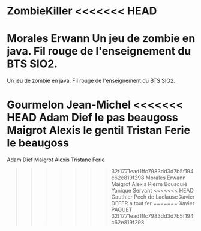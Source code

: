 ZombieKiller
<<<<<<< HEAD
============
Morales Erwann
Un jeu de zombie en java.  Fil rouge de l'enseignement du BTS SIO2.
=======

Un jeu de zombie en java. Fil rouge de l'enseignement du BTS SIO2.

Gourmelon Jean-Michel
<<<<<<< HEAD
Adam Dief le pas beaugoss
Maigrot Alexis le gentil
Tristan Ferie le beaugoss
=======
Adam Dief
Maigrot Alexis
Tristane Ferie
>>>>>>> 32f1771ead1ffc7983dd3d7b5f194c62e819f298
Morales Erwann
Maigrot Alexis
Pierre Bousquié 
Yanique Servant
<<<<<<< HEAD
Gauthier Pech de Laclause
Xavier DEFER a tout fer
=======
Xavier PAQUET
>>>>>>> 32f1771ead1ffc7983dd3d7b5f194c62e819f298
